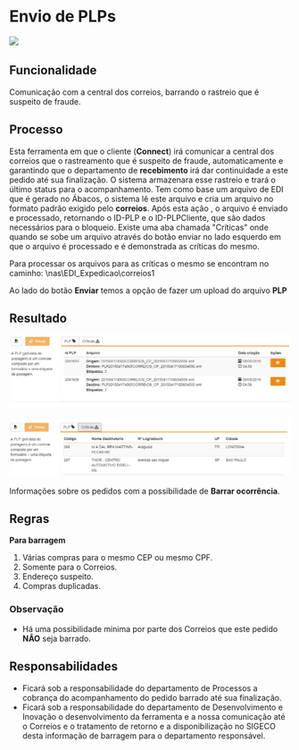 # Envio de PLPs

![](http://developers.connectparts.com.br/imagens/fluxoBarragem01.png)

## Funcionalidade

Comunicação com a central dos correios, barrando o rastreio que é suspeito de fraude.

## Processo

Esta ferramenta em que o cliente \(**Connect**\) irá comunicar a central dos correios que o rastreamento que é suspeito de fraude, automaticamente e garantindo que o departamento de **recebimento** irá dar continuidade a este pedido até sua finalização. O sistema armazenara esse rastreio e trará o último status para o acompanhamento. Tem como base um arquivo de EDI que é gerado no Ábacos, o sistema lê este arquivo e cria um arquivo no formato padrão exigido pelo **correios**. Após esta ação , o arquivo é enviado e processado, retornando o ID-PLP e o ID-PLPCliente, que são dados necessários para o bloqueio. Existe uma aba chamada "Críticas" onde quando se sobe um arquivo através do botão enviar no lado esquerdo em que o arquivo é processado e é demonstrada as críticas do mesmo.

Para processar os arquivos para as críticas o mesmo se encontram no caminho: \\nas\EDI\_Expedicao\correios1

Ao lado do botão **Enviar** temos a opção de fazer um upload do arquivo **PLP**

## Resultado

![](../../.gitbook/assets/image.png)

![](../../.gitbook/assets/image%20%2816%29.png)

Informações sobre os pedidos com a possibilidade de **Barrar ocorrência**.

## Regras

**Para barragem**

1. Várias compras para o mesmo CEP ou mesmo CPF.
2. Somente para o Correios.
3. Endereço suspeito.
4. Compras duplicadas.

### Observação

* Há uma possibilidade minima por parte dos Correios que este pedido **NÃO** seja barrado.

## Responsabilidades

* Ficará sob a responsabilidade do departamento de Processos a cobrança do acompanhamento do pedido barrado até sua finalização.
* Ficará sob a responsabilidade do departamento de Desenvolvimento e Inovação o desenvolvimento da ferramenta e a nossa comunicação até o Correios e o tratamento de retorno e a disponibilização no SIGECO desta informação de barragem para o departamento responsável.

